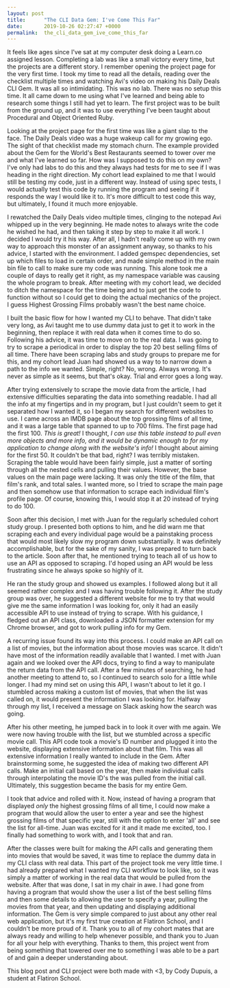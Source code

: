 ```yaml
---
layout: post
title:      "The CLI Data Gem: I've Come This Far"
date:       2019-10-26 02:27:47 +0000
permalink:  the_cli_data_gem_ive_come_this_far
---
```



It feels like ages since I've sat at my computer desk doing a Learn.co assigned lesson. Completing a lab was like a small victory every time, but the projects are a different story. I remember opening the project page for the very first time. I took my time to read all the details, reading over the checklist multiple times and watching Avi's video on making his Daily Deals CLI Gem. It was all so intimidating. This was no lab. There was no setup this time. It all came down to me using what I've learned and being able to research some things I still had yet to learn. The first project was to be built from the ground up, and it was to use everything I've been taught about Procedural and Object Oriented Ruby. 

Looking at the project page for the first time was like a giant slap to the face. The Daily Deals video was a huge wakeup call for my growing ego. The sight of that checklist made my stomach churn. The example provided about the Gem for the World's Best Restaurants seemed to tower over me and what I've learned so far. How was I supposed to do this on my own? I've only had labs to do this and they always had tests for me to see if I was heading in the right direction. My cohort lead explained to me that I would still be testing my code, just in a different way. Instead of using spec tests, I would actually test this code by running the program and seeing if it responds the way I would like it to. It's more difficult to test code this way, but ultimately, I found it much more enjoyable.

I rewatched the Daily Deals video multiple times, clinging to the notepad Avi whipped up in the very beginning. He made notes to always write the code he wished he had, and then taking it step by step to make it all work. I decided I would try it his way. After all, I hadn't really come up with my own way to approach this monster of an assignment anyway, so thanks to his advice, I started with the environment. I added gemspec dependencies, set up which files to load in certain order, and made simple method in the main bin file to call to make sure my code was running. This alone took me a couple of days to really get it right, as my namespace variable was causing the whole program to break. After meeting with my cohort lead, we decided to ditch the namespace for the time being and to just get the code to function without so I could get to doing the actual mechanics of the project. I guess Highest Grossing Films probably wasn't the best name choice.

I built the basic flow for how I wanted my CLI to behave. That didn't take very long, as Avi taught me to use dummy data just to get it to work in the beginning, then replace it with real data when it comes time to do so. Following his advice, it was time to move on to the real data. I was going to try to scrape a periodical in order to display the top 20 best selling films of all time. There have been scraping labs and study groups to prepare me for this, and my cohort lead Juan had showed us a way to to narrow down a path to the info we wanted. Simple, right? No, wrong. Always wrong. It's never as simple as it seems, but that's okay. Trial and error goes a long way.

After trying extensively to scrape the movie data from the article, I had extensive difficulties separating the data into something readable. I had all the info at my fingertips and in my program, but I just couldn't seem to get it separated how I wanted it, so I began my search for different websites to use. I came across an IMDB page about the top grossing films of all time, and it was a large table that spanned to up to 700 films. The first page had the first 100. *This is great!*  I thought, *I can use this table instead to pull even more objects and more info, and it would be dynamic enough to for my application to change along with the website's info!* I thought about aiming for the first 50. It couldn't be that bad, right? I was terribly mistaken. Scraping the table would have been fairly simple, just a matter of sorting through all the nested cells and pulling their values. However, the base values on the main page were lacking. It was only the title of the film, that film's rank, and total sales. I wanted more, so I tried to scrape the main page and then somehow use that information to scrape each individual film's profile page. Of course, knowing this, I would stop it at 20 instead of trying to do 100.

Soon after this decision, I met with Juan for the regularly scheduled cohort study group. I presented both options to him, and he did warn me that scraping each and every individual page would be a painstaking process that would most likely slow my program down substantially. It was definitely accomplishable, but for the sake of my sanity, I was prepared to turn back to the article. Soon after that, he mentioned trying to teach all of us how to use an API as opposed to scraping. I'd hoped using an API would be less frustrating since he always spoke so highly of it.

He ran the study group and showed us examples. I followed along but it all seemed rather complex and I was having trouble following it. After the study group was over, he suggested a different website for me to try that would give me the same information I was looking for, only it had an easily accessible API to use instead of trying to scrape. With his guidance, I fledged out an API class, downloaded a JSON formatter extension for my Chrome browser, and got to work pulling info for my Gem. 

A recurring issue found its way into this process. I could make an API call on a list of movies, but the information about those movies was scarce. It didn't have most of the information readily available that I wanted. I met with Juan again and we looked over the API docs, trying to find a way to manipulate the return data from the API call. After a few minutes of searching, he had another meeting to attend to, so I continued to search solo for a little while longer. I had my mind set on using this API, I wasn't about to let it go. I stumbled across making a custom list of movies, that when the list was called on, it would present the information I was looking for. Halfway through my list, I received a message on Slack asking how the search was going.

After his other meeting, he jumped back in to look it over with me again. We were now having trouble with the list, but we stumbled across a specific movie call. This API code took a movie's ID number and plugged it into the website, displaying extensive information about that film. This was all extensive information I really wanted to include in the Gem. After brainstorming some, he suggested the idea of making two different API calls. Make an initial call based on the year, then make individual calls through interpolating the movie ID's the was pulled from the initial call. Ultimately, this suggestion became the basis for my entire Gem.

I took that advice and rolled with it. Now, instead of having a program that displayed *only* the highest grossing films of all time, I could now make a program that would allow the user to enter a year and see the highest grossing films of that specific year, still with the option to enter 'all' and see the list for all-time. Juan was excited for it and it made me excited, too. I finally had something to work with, and I took that and ran.

After the classes were built for making the API calls and generating them into movies that would be saved, it was time to replace the dummy data in my CLI class with real data. This part of the project took me very little time. I had already prepared what I wanted my CLI workflow to look like, so it was simply a matter of working in the real data that would be pulled from the website. After that was done, I sat in my chair in awe. I had gone from having a program that would show the user a list of the best selling films and then some details to allowing the user to specify a year, pulling the movies from that year, and then updating and displaying additional information. The Gem is very simple compared to just about any other real web application, but it's my first true creation at Flatiron School, and I couldn't be more proud of it. Thank you to all of my cohort mates that are always ready and willing to help whenever possible, and thank you to Juan for all your help with everything. Thanks to them, this project went from being something that towered over me to something I was able to be a part of and gain a deeper understanding about.

This blog post and CLI project were both made with <3, by Cody Dupuis, a student at Flatiron School.
